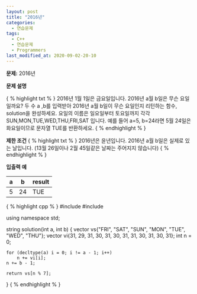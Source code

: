 ```yaml
---
layout: post
title: "2016년"
categories:
  - 연습문제
tags:
  - C++
  - 연습문제
  - Programmers
last_modified_at: 2020-09-02-20-10
---
```


<strong>문제:</strong> 2016년

<strong>문제 설명</strong>

{ % highlight txt % }
2016년 1월 1일은 금요일입니다. 2016년 a월 b일은 무슨 요일일까요? 두 수 a ,b를 입력받아 2016년
a월 b일이 무슨 요일인지 리턴하는 함수, solution을 완성하세요. 요일의 이름은 일요일부터 토요일까지
각각 SUN,MON,TUE,WED,THU,FRI,SAT 입니다. 예를 들어 a=5, b=24라면 5월 24일은 화요일이므로
문자열 TUE를 반환하세요.
{ % endhighlight % }

<strong>제한 조건</strong>
{ % highlight txt % }
2016년은 윤년입니다.
2016년 a월 b일은 실제로 있는 날입니다. (13월 26일이나 2월 45일같은 날짜는 주어지지 않습니다)
{ % endhighlight % }

<strong>입출력 예</strong>

|a	| b	| result |
|---|---|--------|
| 5 | 24|	TUE    |

{ % highlight cpp % }
#include <string>
#include <vector>

using namespace std;

string solution(int a, int b) {
    vector<string> vs{"FRI", "SAT", "SUN", "MON", "TUE", "WED", "THU"};
    vector<int> vi{31, 29, 31, 30, 31, 30, 31, 31, 30, 31, 30, 31};
    int n = 0;

    for (decltype(a) i = 0; i != a - 1; i++)
        n += vi[i];
    n += b - 1;

    return vs[n % 7];
}
{ % endhighlight % }
